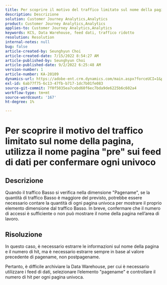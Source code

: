 ```yaml
---
title: Per scoprire il motivo del traffico limitato sul nome della pagina, utilizza il nome pagina "pre" sui feed di dati per confermare ogni univoco
description: Descrizione
solution: Customer Journey Analytics,Analytics
product: Customer Journey Analytics,Analytics
applies-to: Customer Journey Analytics,Analytics
keywords: KCS, Data Warehouse, feed dati, traffico ridotto
resolution: Resolution
internal-notes: null
bug: false
article-created-by: Seunghyun Choi
article-created-date: 7/15/2022 8:54:27 AM
article-published-by: Seunghyun Choi
article-published-date: 9/2/2022 6:25:48 AM
version-number: 1
article-number: KA-20109
dynamics-url: https://adobe-ent.crm.dynamics.com/main.aspx?forceUCI=1&pagetype=entityrecord&etn=knowledgearticle&id=2fba16b6-1b04-ed11-82e4-00224809fcfe
exl-id: 6ab77f75-6c13-47fb-b717-1dc7b01fe083
source-git-commit: 7f0f5035ea7cebd60f6ec7bda9de6225b6c602a4
workflow-type: tm+mt
source-wordcount: '167'
ht-degree: 1%

---
```


# Per scoprire il motivo del traffico limitato sul nome della pagina, utilizza il nome pagina &quot;pre&quot; sui feed di dati per confermare ogni univoco

## Descrizione

Quando il traffico Basso si verifica nella dimensione &quot;Pagename&quot;, se la quantità di traffico Basso è maggiore del previsto, potrebbe essere necessario contare la quantità di ogni pagina univoca per mostrare il proprio elemento dimensione dal traffico Basso. In breve, confermare che il numero di accessi è sufficiente o non può mostrare il nome della pagina nell’area di lavoro. 

## Risoluzione


In questo caso, è necessario estrarre le informazioni sul nome della pagina e il numero di hit, ma è necessario estrarre sempre in base al valore precedente di pagename, non postpagename.

Pertanto, è difficile archiviare la Data Warehouse, per cui è necessario utilizzare i feed di dati, selezionare l’elemento &quot;pagename&quot; e controllare il numero di hit per ogni pagina univoca.
